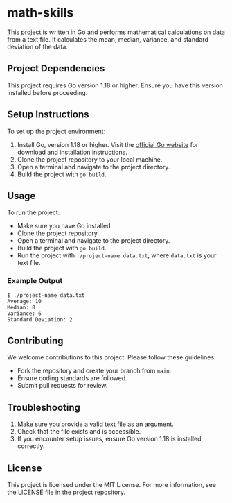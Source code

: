 # math-skills
This project is written in Go and performs mathematical calculations on data from a text file. It calculates the mean, median, variance, and standard deviation of the data.

## Project Dependencies
This project requires Go version 1.18 or higher. Ensure you have this version installed before proceeding.

## Setup Instructions
To set up the project environment:
1. Install Go, version 1.18 or higher. Visit the [official Go website](https://golang.org/dl/) for download and installation instructions.
2. Clone the project repository to your local machine.
3. Open a terminal and navigate to the project directory.
4. Build the project with `go build`.

## Usage
To run the project:
- Make sure you have Go installed.
- Clone the project repository.
- Open a terminal and navigate to the project directory.
- Build the project with `go build`.
- Run the project with `./project-name data.txt`, where `data.txt` is your text file.

### Example Output
```
$ ./project-name data.txt
Average: 10
Median: 8
Variance: 6
Standard Deviation: 2
```

## Contributing
We welcome contributions to this project. Please follow these guidelines:
- Fork the repository and create your branch from `main`.
- Ensure coding standards are followed.
- Submit pull requests for review.

## Troubleshooting
1. Make sure you provide a valid text file as an argument.
2. Check that the file exists and is accessible.
3. If you encounter setup issues, ensure Go version 1.18 is installed correctly.


## License
This project is licensed under the MIT License. For more information, see the LICENSE file in the project repository.

